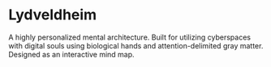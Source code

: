 # Lydveldheim
A highly personalized mental architecture. Built for utilizing cyberspaces with digital souls using biological hands and attention-delimited gray matter. Designed as an interactive mind map.
